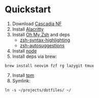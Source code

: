 # Quickstart
1. Download [Cascadia NF](https://github.com/microsoft/cascadia-code/releases)
2. Install [Alacritty](https://github.com/alacritty/alacritty)
3. Install [Oh My Zsh](https://ohmyz.sh/#install) and deps
   - [zsh-syntax-highlighting](https://github.com/zsh-users/zsh-syntax-highlighting/blob/master/INSTALL.md)
   - [zsh-autosuggestions](https://github.com/zsh-users/zsh-autosuggestions/blob/master/INSTALL.md#oh-my-zsh)
5. Install [node](https://nodejs.org/en/download)
6. Install deps via brew:
```
brew install neovim fzf rg lazygit tmux
```
7. Install [tpm](https://github.com/tmux-plugins/tpm)
8. Symlink:
```
ln -s ~/projects/dotfiles/ ~/
```

